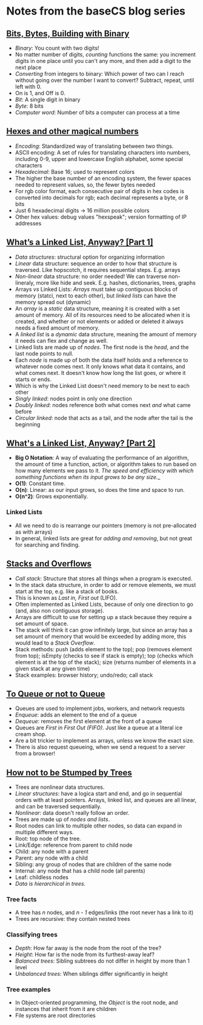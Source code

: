 # Notes from the baseCS blog series

## [Bits, Bytes, Building with Binary](https://medium.com/basecs/bits-bytes-building-with-binary-13cb4289aafa)
- _Binary_: You count with two digits! 
- No matter number of digits, _counting_ functions the same: you increment digits in one place until you can't any more, and then add a digit to the next place 
- _Converting_ from integers to binary: Which power of two can I reach without going over the number I want to convert? Subtract, repeat, until left with 0. 
- On is 1, and Off is 0. 
- _Bit_: A single digit in binary 
- _Byte_: 8 bits 
- _Computer word_: Number of bits a computer can process at a time 

## [Hexes and other magical numbers](https://medium.com/basecs/hexs-and-other-magical-numbers-9785bc26b7ee)
- _Encoding_: Standardized way of translating between two things. 
- ASCII encoding: A set of rules for translating characters into numbers, including 0-9, upper and lowercase English alphabet, some special characters
- _Hexadecimal_: Base 16; used to represent colors
- The higher the base number of an encoding system, the fewer spaces needed to represent values, so, the fewer bytes needed 
- For rgb color format, each consecutive pair of digits in hex codes is converted into decimals for rgb; each decimal represents a byte, or 8 bits 
- Just 6 hexadecimal digits -> 16 million possible colors 
- Other hex values: debug values "hexspeak"; version formatting of IP addresses 

## [What’s a Linked List, Anyway? [Part 1]](https://medium.com/basecs/whats-a-linked-list-anyway-part-1-d8b7e6508b9d)
- _Data structures_: structural option for organizing information 
- _Linear_ data structure: sequence an order to how that structure is traversed. Like hopscotch, it requires sequential steps. E.g. arrays 
- _Non-linear_ data structure: no order needed! We can traverse non-lineraly, more like hide and seek. E.g. hashes, dictionaries, trees, graphs 
- Arrays *vs* Linked Lists: *Arrays* must take up contiguous blocks of memory (statci, next to each other), but *linked lists* can have the memory spread out (dynamic)
- An _array_ is a _static_ data structure, meaning it is created with a set amount of memory. All of its resources need to be allocated when it is created, and whether or not elements or added or deleted it always needs a fixed amount of memory. 
- A _linked list_ is a _dynamic_ data structure, meaning the amount of memory it needs can flex and change as well. 
- Linked lists are made up of _nodes_. The first node is the _head_, and the last node points to null. 
- Each _node_ is made up of both the data itself holds and a reference to whatever node comes next. It only knows what data it contains, and what comes next. It doesn't know how long the list goes, or where it starts or ends. 
- Which is why the Linked List doesn't need memory to be next to each other 
- _Singly linked_: nodes point in only one direction 
- _Doubly linked_: nodes reference both what comes next _and_ what came before 
- _Circular linked_: node that acts as a tail, and the node after the tail is the beginning 

## [What's a Linked List, Anyway? [Part 2]](https://medium.com/basecs/whats-a-linked-list-anyway-part-2-131d96f71996)
- __Big O Notation__: A way of evaluating the performance of an algorithm, the amount of time a function, action, or algorithm takes to run based on how many elements we pass to it. _The speed and efficiency with which something functions when its input grows to be any size.__ 
- **O(1)**: Constant time. 
- **O(n)**: Linear: as our input grows, so does the time and space to run. 
- **O(n^2)**: Grows exponentially. 

### Linked Lists
- All we need to do is rearrange our pointers (memory is not pre-allocated as with arrays)
- In general, linked lists are great for _adding and removing_, but not great for searching and finding. 

## [Stacks and Overflows](https://medium.com/basecs/stacks-and-overflows-dbcf7854dc67)
- _Call stack_: Structure that stores all things when a program is executed. 
- In the stack data structure, in order to add or remove elements, we must start at the top, e.g. like a stack of books. 
- This is known as _Last in, First out_ (LIFO).
- Often implemented as Linked Lists, because of only one direction to go (and, also non contiguous storage). 
- Arrays are difficult to use for setting up a stack because they require a set amount of space. 
- The stack will think it can grow infinitely large, but since an array has a set amount of memory that would be exceeded by adding more, this would lead to a _Stack Overflow_. 
- Stack methods: push (adds element to the top); pop (removes element from top); isEmpty (checks to see if stack is empty); top (checks which element is at the top of the stack); size (returns number of elements in a given stack at any given time)
- Stack examples: browser history; undo/redo; call stack 

## [To Queue or not to Queue](https://medium.com/basecs/to-queue-or-not-to-queue-2653bcde5b04)
* Queues are used to implement jobs, workers, and network requests 
* _Enqueue_: adds an element to the end of a queue 
* _Dequeue_: removes the first element at the front of a queue 
* Queues are _First in First Out (FIFO)_. Just like a queue at a literal ice cream shop. 
* Are a bit trickier to implement as arrays, unless we know the exact size. 
* There is also request queueing, when we send a request to a server from a browser! 

## [How not to be Stumped by Trees](https://medium.com/basecs/how-to-not-be-stumped-by-trees-5f36208f68a7)
* Trees are nonlinear data structures. 
* _Linear structures_: have a logica start and end, and go in sequential orders with at least pointers. Arrays, linked list, and queues are all linear, and can be traversed sequentially. 
* _Nonlinear_: data doesn't really follow an order. 
* Trees are made up of _nodes and lists_. 
* Root nodes can link to multiple other nodes, so data can expand in multiple different ways. 
* Root: top node of the tree. 
* Link/Edge: reference from parent to child node 
* Child: any node with a parent
* Parent: any node with a child 
* Sibling: any group of nodes that are children of the same node 
* Internal: any node that has a child node (all parents)
* Leaf: childless nodes 
* _Data is hierarchical in trees._ 
### Tree facts
* A tree has _n_ nodes, and _n - 1_ edges/links (the root never has a link to it)
* Trees are recursive: they contain nested trees 
### Classifying trees 
* _Depth_: How far away is the node from the root of the tree? 
* _Height_: How far is the node from its furthest-away leaf? 
* _Balanced trees_: Sibling subtrees do not differ in height by more than 1 level 
* _Unbalanced trees_: When siblings differ significantly in height 
### Tree examples 
- In Object-oriented programming, the _Object_ is the root node, and instances that inherit from it are children 
- File systems are root directories 